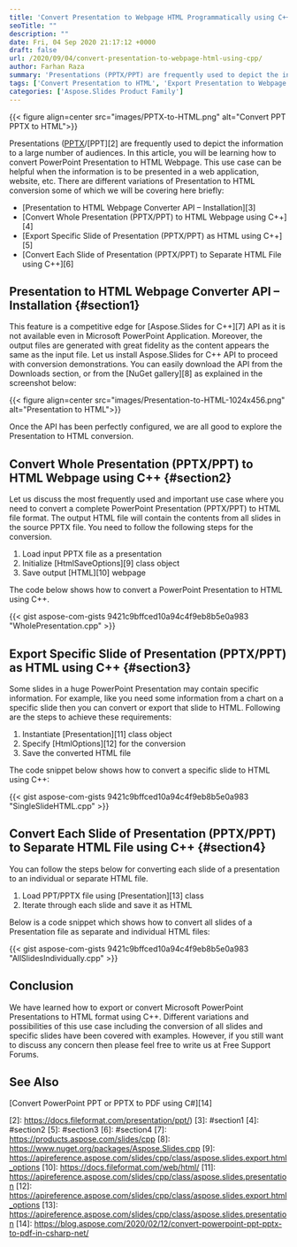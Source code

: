 ```yaml
---
title: 'Convert Presentation to Webpage HTML Programmatically using C++'
seoTitle: ""
description: ""
date: Fri, 04 Sep 2020 21:17:12 +0000
draft: false
url: /2020/09/04/convert-presentation-to-webpage-html-using-cpp/
author: Farhan Raza
summary: 'Presentations (PPTX/PPT) are frequently used to depict the information to a large number of audiences. In this article, we will be discussing how to convert PowerPoint Presentation to HTML. This use case can be helpful when the information is to be presented in a web application, website, etc.'
tags: ['Convert Presentation to HTML', 'Export Presentation to Webpage', 'PPT to HTML', 'PPTX to HTML', 'Presentation to HTML']
categories: ['Aspose.Slides Product Family']
---
```




{{< figure align=center src="images/PPTX-to-HTML.png" alt="Convert PPT PPTX to HTML">}}


Presentations ([PPTX][1]/[PPT][2] are frequently used to depict the information to a large number of audiences. In this article, you will be learning how to convert PowerPoint Presentation to HTML Webpage. This use case can be helpful when the information is to be presented in a web application, website, etc. There are different variations of Presentation to HTML conversion some of which we will be covering here briefly:

*   [Presentation to HTML Webpage Converter API – Installation][3]
*   [Convert Whole Presentation (PPTX/PPT) to HTML Webpage using C++][4]
*   [Export Specific Slide of Presentation (PPTX/PPT) as HTML using C++][5]
*   [Convert Each Slide of Presentation (PPTX/PPT) to Separate HTML File using C++][6]

## Presentation to HTML Webpage Converter API – Installation {#section1}

This feature is a competitive edge for [Aspose.Slides for C++][7] API as it is not available even in Microsoft PowerPoint Application. Moreover, the output files are generated with great fidelity as the content appears the same as the input file. Let us install Aspose.Slides for C++ API to proceed with conversion demonstrations. You can easily download the API from the Downloads section, or from the [NuGet gallery][8] as explained in the screenshot below:



{{< figure align=center src="images/Presentation-to-HTML-1024x456.png" alt="Presentation to HTML">}}


Once the API has been perfectly configured, we are all good to explore the Presentation to HTML conversion.

## Convert Whole Presentation (PPTX/PPT) to HTML Webpage using C++ {#section2}

Let us discuss the most frequently used and important use case where you need to convert a complete PowerPoint Presentation (PPTX/PPT) to HTML file format. The output HTML file will contain the contents from all slides in the source PPTX file. You need to follow the following steps for the conversion.

1.  Load input PPTX file as a presentation
2.  Initialize [HtmlSaveOptions][9] class object
3.  Save output [HTML][10] webpage

The code below shows how to convert a PowerPoint Presentation to HTML using C++.

{{< gist aspose-com-gists 9421c9bffced10a94c4f9eb8b5e0a983 "WholePresentation.cpp" >}}

## Export Specific Slide of Presentation (PPTX/PPT) as HTML using C++ {#section3}

Some slides in a huge PowerPoint Presentation may contain specific information. For example, like you need some information from a chart on a specific slide then you can convert or export that slide to HTML. Following are the steps to achieve these requirements:

1.  Instantiate [Presentation][11] class object
2.  Specify [HtmlOptions][12] for the conversion
3.  Save the converted HTML file

The code snippet below shows how to convert a specific slide to HTML using C++:

{{< gist aspose-com-gists 9421c9bffced10a94c4f9eb8b5e0a983 "SingleSlideHTML.cpp" >}}

## Convert Each Slide of Presentation (PPTX/PPT) to Separate HTML File using C++ {#section4}

You can follow the steps below for converting each slide of a presentation to an individual or separate HTML file.

1.  Load PPT/PPTX file using [Presentation][13] class
2.  Iterate through each slide and save it as HTML

Below is a code snippet which shows how to convert all slides of a Presentation file as separate and individual HTML files:

{{< gist aspose-com-gists 9421c9bffced10a94c4f9eb8b5e0a983 "AllSlidesIndividually.cpp" >}}

## Conclusion

We have learned how to export or convert Microsoft PowerPoint Presentations to HTML format using C++. Different variations and possibilities of this use case including the conversion of all slides and specific slides have been covered with examples. However, if you still want to discuss any concern then please feel free to write us at Free Support Forums.

## See Also

[Convert PowerPoint PPT or PPTX to PDF using C#][14]




[1]: https://docs.fileformat.com/presentation/pptx/
[2]: https://docs.fileformat.com/presentation/ppt/)
[3]: #section1
[4]: #section2
[5]: #section3
[6]: #section4
[7]: https://products.aspose.com/slides/cpp
[8]: https://www.nuget.org/packages/Aspose.Slides.cpp
[9]: https://apireference.aspose.com/slides/cpp/class/aspose.slides.export.html_options
[10]: https://docs.fileformat.com/web/html/
[11]: https://apireference.aspose.com/slides/cpp/class/aspose.slides.presentation
[12]: https://apireference.aspose.com/slides/cpp/class/aspose.slides.export.html_options
[13]: https://apireference.aspose.com/slides/cpp/class/aspose.slides.presentation
[14]: https://blog.aspose.com/2020/02/12/convert-powerpoint-ppt-pptx-to-pdf-in-csharp-net/





